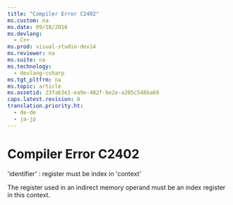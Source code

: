 ```yaml
---
title: "Compiler Error C2402"
ms.custom: na
ms.date: 09/18/2016
ms.devlang: 
  - C++
ms.prod: visual-studio-dev14
ms.reviewer: na
ms.suite: na
ms.technology: 
  - devlang-csharp
ms.tgt_pltfrm: na
ms.topic: article
ms.assetid: 23fa63e1-ea9e-482f-be2e-a205c548ba69
caps.latest.revision: 8
translation.priority.ht: 
  - de-de
  - ja-jp
---
```

# Compiler Error C2402
'identifier' : register must be index in 'context'  
  
 The register used in an indirect memory operand must be an index register in this context.
